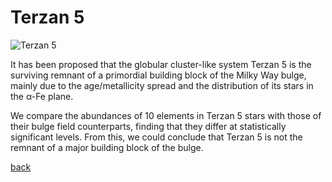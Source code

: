 # Terzan 5
![Terzan 5](terzan5.jpg "NASA/ESA Hubble Space Telescope image of Terzan 5")

It has been proposed that the globular cluster-like system Terzan 5 is the surviving remnant of a primordial building block of the Milky Way bulge, mainly due to the age/metallicity spread and the distribution of its stars in the α-Fe plane.

We compare the abundances of 10 elements in Terzan 5 stars with those of their bulge field counterparts, finding that they differ at statistically significant levels.  From this, we could conclude that Terzan 5 is not the remnant of a major building block of the bulge.

[back](./)
